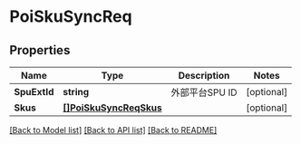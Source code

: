 # PoiSkuSyncReq

## Properties

Name | Type | Description | Notes
------------ | ------------- | ------------- | -------------
**SpuExtId** | **string** | 外部平台SPU ID | [optional] 
**Skus** | [**[]PoiSkuSyncReqSkus**](PoiSkuSyncReq_skus.md) |  | [optional] 

[[Back to Model list]](../README.md#documentation-for-models) [[Back to API list]](../README.md#documentation-for-api-endpoints) [[Back to README]](../README.md)


